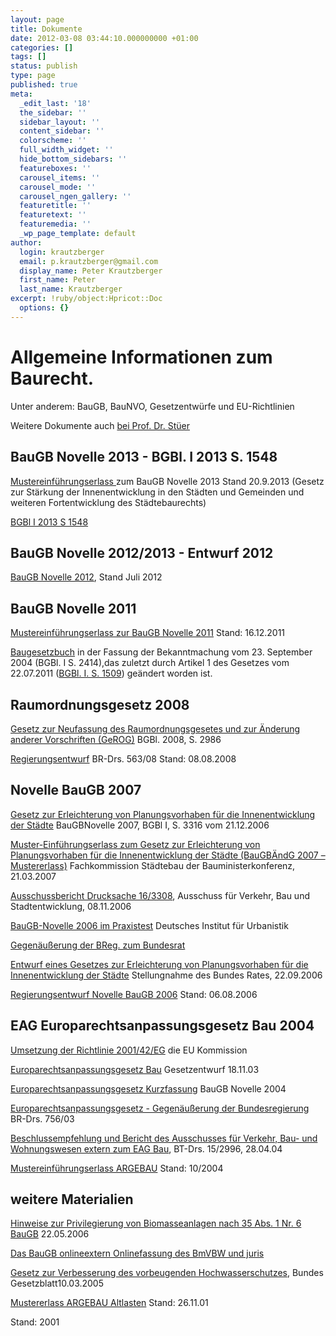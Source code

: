 ```yaml
---
layout: page
title: Dokumente
date: 2012-03-08 03:44:10.000000000 +01:00
categories: []
tags: []
status: publish
type: page
published: true
meta:
  _edit_last: '18'
  the_sidebar: ''
  sidebar_layout: ''
  content_sidebar: ''
  colorscheme: ''
  full_width_widget: ''
  hide_bottom_sidebars: ''
  featureboxes: ''
  carousel_items: ''
  carousel_mode: ''
  carousel_ngen_gallery: ''
  featuretitle: ''
  featuretext: ''
  featuremedia: ''
  _wp_page_template: default
author:
  login: krautzberger
  email: p.krautzberger@gmail.com
  display_name: Peter Krautzberger
  first_name: Peter
  last_name: Krautzberger
excerpt: !ruby/object:Hpricot::Doc
  options: {}
---
```

# Allgemeine Informationen zum Baurecht.

Unter anderem: BauGB, BauNVO, Gesetzentwürfe und EU-Richtlinien

Weitere Dokumente auch  [bei Prof. Dr. Stüer](http://www.stueer.de/)

## BauGB Novelle 2013 - BGBl. I 2013 S. 1548

[Mustereinführungserlass ](/assets/2012/03/BauGBÄndG-2013-Mustererlass-endg.pdf)zum BauGB Novelle 2013 Stand 20.9.2013 (Gesetz zur Stärkung der Innenentwicklung in den Städten und Gemeinden und weiteren Fortentwicklung des Städtebaurechts)

[BGBl I 2013 S 1548](/assets/2012/03/BGBl-I-2013-S-1548.pdf)

## BauGB Novelle 2012/2013 - Entwurf 2012

[BauGB Novelle 2012](/assets//2012/03/BR-DRs-474-12-v-10.8.12_BauGBNovelle-2012.pdf), Stand Juli 2012



## BauGB Novelle 2011

[Mustereinführungserlass zur BauGB Novelle 2011](/assets//2012/03/Musterinführungserlass.pdf) Stand: 16.12.2011

[Baugesetzbuch](http://www.gesetze-im-internet.de/bbaug/) in der Fassung der Bekanntmachung vom 23. September 2004 (BGBl. I S. 2414),das zuletzt durch Artikel 1 des Gesetzes vom 22.07.2011 ([BGBl. I. S. 1509](http://www.bgbl.de/Xaver/start.xav?startbk=Bundesanzeiger_BGBl&amp;start=//*[@attr_id=)) geändert worden ist.

## Raumordnungsgesetz 2008

[Gesetz zur Neufassung des Raumordnungsgesetes und zur Änderung anderer Vorschriften (GeROG)](/assets//2012/03/ROG_BGBl_2008_2958.pdf) BGBl. 2008, S. 2986

[Regierungsentwurf](/assets//2012/03/ROG_08082008_BR-Drs_563-08.pdf) BR-Drs. 563/08 Stand: 08.08.2008

## Novelle BauGB 2007

[Gesetz zur Erleichterung von Planungsvorhaben für die Innenentwicklung der Städte](/assets//2012/03/BauGB-Novelle_2007.pdf) BauGBNovelle 2007, BGBl I, S. 3316 vom 21.12.2006

[Muster-Einführungserlass zum Gesetz zur Erleichterung von Planungsvorhaben für die Innenentwicklung der Städte (BauGBÄndG 2007 – Mustererlass)](/assets//2012/03/Muster-Einfuehrungserlass.pdf) Fachkommission Städtebau der Bauministerkonferenz, 21.03.2007

[Ausschussbericht Drucksache 16/3308](/assets//2012/03/Ausschussbericht_1603308.pdf), Ausschuss für Verkehr, Bau und Stadtentwicklung, 08.11.2006

[BauGB-Novelle 2006 im Praxistest](/assets//2012/03/Praxistest-Ergebnisbericht.pdf) Deutsches Institut für Urbanistik

[Gegenäußerung der BReg. zum Bundesrat](/assets//2012/03/BReg_Gegenaeusserg_zum_BR.pdf)

[Entwurf eines Gesetzes zur Erleichterung von Planungsvorhaben für die Innenentwicklung der Städte](/assets//2012/03/Stellungnahme_BR_22092006.pdf) Stellungnahme des Bundes Rates, 22.09.2006

[Regierungsentwurf Novelle BauGB 2006](/assets//2012/03/060809_Regierungsentwurf.pdf) Stand: 06.08.2006

## EAG Europarechtsanpassungsgesetz Bau 2004

[Umsetzung der Richtlinie 2001/42/EG](/assets//2012/03/KOM_Leitfaden_SUP_12-03-d.pdf) die EU Kommission

[Europarechtsanpassungsgesetz Bau](/assets//2012/03/EAGBau.pdf) Gesetzentwurf 18.11.03

[Europarechtsanpassungsgesetz Kurzfassung](/assets//2012/03/EAG_Kurzfassung.pdf) BauGB Novelle 2004

[Europarechtsanpassungsgesetz - Gegenäußerung der Bundesregierung](/assets//2012/03/EAG_GegenaeusserungBReg.pdf) BR-Drs. 756/03

[Beschlussempfehlung und Bericht des Ausschusses für Verkehr, Bau- und Wohnungswesen extern zum EAG Bau](/assets//2012/03/1502996.pdf), BT-Drs. 15/2996, 28.04.04

[Mustereinführungserlass ARGEBAU](/assets//2012/03/Mustereinfuehrungserlass.ARGEBAU_1004.pdf) Stand: 10/2004

## weitere Materialien

[Hinweise zur Privilegierung von Biomasseanlagen nach 35 Abs. 1 Nr. 6 BauGB](/assets//2012/03/biomasseanlagen.pdf) 22.05.2006

[Das BauGB onlineextern Onlinefassung des BmVBW und juris](http://bundesrecht.juris.de/bundesrecht/bbaug/index.html)

[Gesetz zur Verbesserung des vorbeugenden Hochwasserschutzes](/assets//2012/03/hochwasserschutzg_bgbl105s1224.pdf), Bundes Gesetzblatt10.03.2005

[Mustererlass ARGEBAU Altlasten](/assets//2012/03/MustererlassARGEBAU_Altlasten.pdf) Stand: 26.11.01

 Stand: 2001